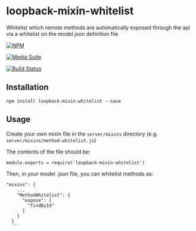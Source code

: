# loopback-mixin-whitelist

Whitelist which remote methods are automatically exposed through the api via a whitelist on the model.json definition file

[![NPM](https://nodei.co/npm/loopback-mixin-whitelist.png?downloads=true&stars=true)](https://nodei.co/npm/loopback-mixin-whitelist/)

[![Media Suite](https://85d137da1e54f786fead-53b266e97c0af9c711d72e69e4af35ea.ssl.cf4.rackcdn.com/ms-badge.png)](http://mediasuite.co.nz)

[![Build Status](https://travis-ci.org/mediasuitenz/loopback-mixin-whitelist.svg)](https://travis-ci.org/mediasuitenz/loopback-mixin-whitelist)

## Installation

```
npm install loopback-mixin-whitelist --save
```

## Usage
Create your own mixin file in the `server/mixins` directory (e.g. `server/mixins/method-whitelist.js`)

The contents of the file should be:
```
module.exports = require('loopback-mixin-whitelist')
```

Then, in your model .json file, you can whitelist methods as:
````
"mixins": {
    ...
    "MethodWhitelist": {
      "expose": [
        "findById"
      ]
    }
  }
  ```
